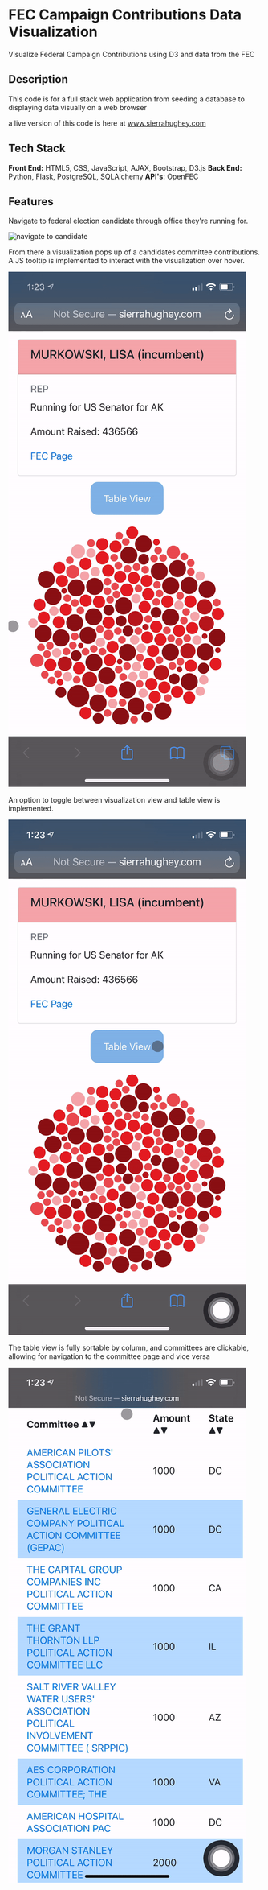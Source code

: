 # FEC Campaign Contributions Data Visualization

Visualize Federal Campaign Contributions using D3 and data from the FEC

## Description

This code is for a full stack web application from seeding a database to displaying data visually on a web browser

a live version of this code is here at www.sierrahughey.com

## Tech Stack

__Front End:__ HTML5, CSS, JavaScript, AJAX, Bootstrap, D3.js
__Back End:__ Python, Flask, PostgreSQL, SQLAlchemy
__API's__: OpenFEC

## Features

Navigate to federal election candidate through office they're running for.

![navigate to candidate](/img/navigate-to-candidate.gif)

From there a visualization pops up of a candidates committee contributions. A JS tooltip is implemented to interact with the visualization over hover. 

![visualization popup](/img/vis-popup.gif)

An option to toggle between visualization view and table view is implemented. 

![toggle view](/img/toggle-view.gif)

The table view is fully sortable by column, and committees are clickable, allowing for navigation to the committee page and vice versa

![sort](/img/sort.gif)

